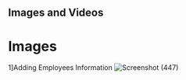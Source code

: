 ## Images and Videos
# Images
1]Adding Employees Information
![Screenshot (447)](https://user-images.githubusercontent.com/98841253/153532326-4c741107-03cf-41a2-99a6-eb00da37c217.png)
